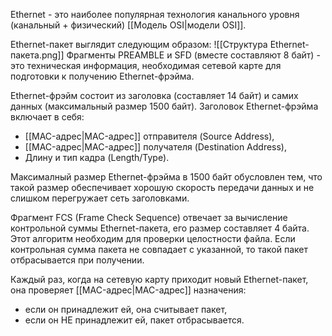 Ethernet - это наиболее популярная технология канального уровня (канальный + физический) [[Модель OSI|модели OSI]].

Ethernet-пакет выглядит следующим образом:
![[Структура Ethernet-пакета.png]]
Фрагменты PREAMBLE и SFD (вместе составляют 8 байт) - это техническая информация, необходимая сетевой карте для подготовки к получению Ethernet-фрэйма.

Ethernet-фрэйм состоит из заголовка (составляет 14 байт) и самих данных (максимальный размер 1500 байт).
Заголовок Ethernet-фрэйма включает в себя:
- [[MAC-адрес|MAC-адрес]] отправителя (Source Address),
- [[MAC-адрес|MAC-адрес]] получателя (Destination Address),
- Длину и тип кадра (Length/Type).

Максималный размер Ethernet-фрэйма в 1500 байт обусловлен тем, что такой размер обеспечивает хорошую скорость передачи данных и не слишком перегружает сеть заголовками. 

Фрагмент FCS (Frame Check Sequence) отвечает за вычисление контрольной суммы Ethernet-пакета, его размер составляет 4 байта. Этот алгоритм необходим для проверки целостности файла. Если контрольная сумма пакета не совпадает с указанной, то такой пакет отбрасывается при получении.

Каждый раз, когда на сетевую карту приходит новый Ethernet-пакет, она проверяет [[MAC-адрес|MAC-адрес]] назначения:
- если он принадлежит ей, она считывает пакет,
- если он НЕ принадлежит ей, пакет отбрасывается.